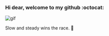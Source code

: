 ### Hi dear, welcome to my github :octocat:


![gif](https://web.archive.org/web/20090821185927/http://geocities.com/SiliconValley/Peaks/8552/reviews/images/computer.gif)

Slow and steady wins the race.    :turtle:



<!--
**DannielWhatever/dannielwhatever** is a ✨ _special_ ✨ repository because its `README.md` (this file) appears on your GitHub profile.

Here are some ideas to get you started:

- 🔭 I’m currently working on ...
- 🌱 I’m currently learning ...
- 👯 I’m looking to collaborate on ...
- 🤔 I’m looking for help with ...
- 💬 Ask me about ...
- 📫 How to reach me: ...
- 😄 Pronouns: ...
- ⚡ Fun fact: ...
-->

